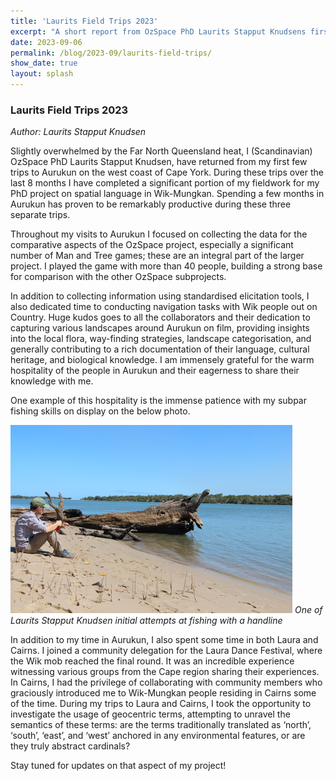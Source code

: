 ```yaml
---
title: 'Laurits Field Trips 2023'
excerpt: "A short report from OzSpace PhD Laurits Stapput Knudsens first fieldtrips"
date: 2023-09-06
permalink: /blog/2023-09/laurits-field-trips/
show_date: true
layout: splash
---
```


### Laurits Field Trips 2023 

*Author: Laurits Stapput Knudsen*

Slightly overwhelmed by the Far North Queensland heat, I (Scandinavian) OzSpace PhD Laurits Stapput Knudsen, have returned from my first few trips to Aurukun on the west coast of Cape York. During these trips over the last 8 months I have completed a significant portion of my fieldwork for my PhD project on spatial language in Wik-Mungkan. Spending a few months in Aurukun has proven to be remarkably productive during these three separate trips.

Throughout my visits to Aurukun I focused on collecting the data for the comparative aspects of the OzSpace project, especially a significant number of Man and Tree games; these are an integral part of the larger project. I played the game with more than 40 people, building a strong base for comparison with the other OzSpace subprojects.

In addition to collecting information using standardised elicitation tools, I also dedicated time to conducting navigation tasks with Wik people out on Country. Huge kudos goes to all the collaborators and their dedication to capturing various landscapes around Aurukun on film, providing insights into the local flora, way-finding strategies, landscape categorisation, and generally contributing to a rich documentation of their language, cultural heritage, and biological knowledge. I am immensely grateful for the warm hospitality of the people in Aurukun and their eagerness to share their knowledge with me.

One example of this hospitality is the immense patience with my subpar fishing skills on display on the below photo.

![Karndayhwankeno](/assets/images/LauritsFieldTrip.png)
*One of Laurits Stapput Knudsen initial attempts at fishing with a handline*

In addition to my time in Aurukun, I also spent some time in both Laura and Cairns. I joined a community delegation for the Laura Dance Festival, where the Wik mob reached the final round. It was an incredible experience witnessing various groups from the Cape region sharing their experiences. In Cairns, I had the privilege of collaborating with community members who graciously introduced me to Wik-Mungkan people residing in Cairns some of the time. During my trips to Laura and Cairns, I took the opportunity to investigate the usage of geocentric terms, attempting to unravel the semantics of these terms: are the terms traditionally translated as ‘north’, ‘south’, ‘east’, and ‘west’ anchored in any environmental features, or are they truly abstract cardinals? 

Stay tuned for updates on that aspect of my project!
